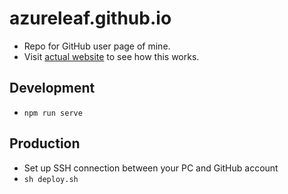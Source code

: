 # azureleaf.github.io

- Repo for GitHub user page of mine.
- Visit [actual website](https://azureleaf.github.io/) to see how this works.

## Development

- `npm run serve`

## Production

- Set up SSH connection between your PC and GitHub account
- `sh deploy.sh`